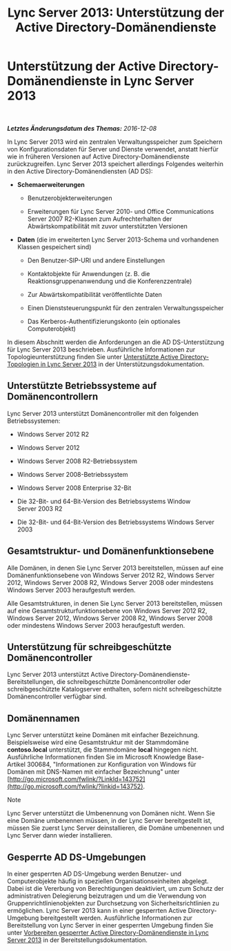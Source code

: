 ﻿---
title: 'Lync Server 2013: Unterstützung der Active Directory-Domänendienste'
TOCTitle: Unterstützung der Active Directory-Domänendienste
ms:assetid: aeb62d5e-e424-473a-b795-9452150c98dd
ms:mtpsurl: https://technet.microsoft.com/de-de/library/Gg412831(v=OCS.15)
ms:contentKeyID: 49295089
ms.date: 12/10/2016
mtps_version: v=OCS.15
ms.translationtype: HT
---

# Unterstützung der Active Directory-Domänendienste in Lync Server 2013

 

_**Letztes Änderungsdatum des Themas:** 2016-12-08_

In Lync Server 2013 wird ein zentralen Verwaltungsspeicher zum Speichern von Konfigurationsdaten für Server und Dienste verwendet, anstatt hierfür wie in früheren Versionen auf Active Directory-Domänendienste zurückzugreifen. Lync Server 2013 speichert allerdings Folgendes weiterhin in den Active Directory-Domänendiensten (AD DS):

  - **Schemaerweiterungen**
    
      - Benutzerobjekterweiterungen
    
      - Erweiterungen für Lync Server 2010- und Office Communications Server 2007 R2-Klassen zum Aufrechterhalten der Abwärtskompatibilität mit zuvor unterstützten Versionen

  - **Daten** (die im erweiterten Lync Server 2013-Schema und vorhandenen Klassen gespeichert sind)
    
      - Den Benutzer-SIP-URI und andere Einstellungen
    
      - Kontaktobjekte für Anwendungen (z. B. die Reaktionsgruppenanwendung und die Konferenzzentrale)
    
      - Zur Abwärtskompatibilität veröffentlichte Daten
    
      - Einen Dienststeuerungspunkt für den zentralen Verwaltungsspeicher
    
      - Das Kerberos-Authentifizierungskonto (ein optionales Computerobjekt)

In diesem Abschnitt werden die Anforderungen an die AD DS-Unterstützung für Lync Server 2013 beschrieben. Ausführliche Informationen zur Topologieunterstützung finden Sie unter [Unterstützte Active Directory-Topologien in Lync Server 2013](lync-server-2013-supported-active-directory-topologies.md) in der Unterstützungsdokumentation.

## Unterstützte Betriebssysteme auf Domänencontrollern

Lync Server 2013 unterstützt Domänencontroller mit den folgenden Betriebssystemen:

  - Windows Server 2012 R2 

  - Windows Server 2012 

  - Windows Server 2008 R2-Betriebssystem

  - Windows Server 2008-Betriebssystem

  - Windows Server 2008 Enterprise 32-Bit

  - Die 32-Bit- und 64-Bit-Version des Betriebssystems Window Server 2003 R2

  - Die 32-Bit- und 64-Bit-Version des Betriebssystems Windows Server 2003

## Gesamtstruktur- und Domänenfunktionsebene

Alle Domänen, in denen Sie Lync Server 2013 bereitstellen, müssen auf eine Domänenfunktionsebene von Windows Server 2012 R2, Windows Server 2012, Windows Server 2008 R2, Windows Server 2008 oder mindestens Windows Server 2003 heraufgestuft werden.

Alle Gesamtstrukturen, in denen Sie Lync Server 2013 bereitstellen, müssen auf eine Gesamtstrukturfunktionsebene von Windows Server 2012 R2, Windows Server 2012, Windows Server 2008 R2, Windows Server 2008 oder mindestens Windows Server 2003 heraufgestuft werden.

## Unterstützung für schreibgeschützte Domänencontroller

Lync Server 2013 unterstützt Active Directory-Domänendienste-Bereitstellungen, die schreibgeschützte Domänencontroller oder schreibgeschützte Katalogserver enthalten, sofern nicht schreibgeschützte Domänencontroller verfügbar sind.

## Domänennamen

Lync Server unterstützt keine Domänen mit einfacher Bezeichnung. Beispielsweise wird eine Gesamtstruktur mit der Stammdomäne **contoso.local** unterstützt, die Stammdomäne **local** hingegen nicht. Ausführliche Informationen finden Sie im Microsoft Knowledge Base-Artikel 300684, "Informationen zur Konfiguration von Windows für Domänen mit DNS-Namen mit einfacher Bezeichnung" unter [http://go.microsoft.com/fwlink/?LinkId=143752](http://go.microsoft.com/fwlink/?linkid=143752).


> [!NOTE]
> Lync Server unterstützt die Umbenennung von Domänen nicht. Wenn Sie eine Domäne umbenennen müssen, in der Lync Server bereitgestellt ist, müssen Sie zuerst Lync Server deinstallieren, die Domäne umbenennen und Lync Server dann wieder installieren.



## Gesperrte AD DS-Umgebungen

In einer gesperrten AD DS-Umgebung werden Benutzer- und Computerobjekte häufig in speziellen Organisationseinheiten abgelegt. Dabei ist die Vererbung von Berechtigungen deaktiviert, um zum Schutz der administrativen Delegierung beizutragen und um die Verwendung von Gruppenrichtlinienobjekten zur Durchsetzung von Sicherheitsrichtlinien zu ermöglichen. Lync Server 2013 kann in einer gesperrten Active Directory-Umgebung bereitgestellt werden. Ausführliche Informationen zur Bereitstellung von Lync Server in einer gesperrten Umgebung finden Sie unter [Vorbereiten gesperrter Active Directory-Domänendienste in Lync Server 2013](lync-server-2013-preparing-a-locked-down-active-directory-domain-services.md) in der Bereitstellungsdokumentation.

